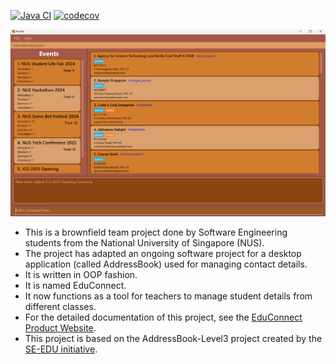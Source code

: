 [![Java CI](https://github.com/AY2425S1-CS2103T-F12-2/tp/actions/workflows/gradle.yml/badge.svg?branch=master)](https://github.com/AY2425S1-CS2103T-F12-2/tp/actions) 
[![codecov](https://codecov.io/gh/AY2425S1-CS2103T-F12-2/team-repo/branch/master/graph/badge.svg?token=YOUR_TOKEN)](https://codecov.io/gh/AY2425S1-CS2103T-F12-2/team-repo)

![Ui](docs/images/Ui.png)

* This is a brownfield team project done by Software Engineering students from the National University of Singapore (NUS).
* The project has adapted an ongoing software project for a desktop application (called AddressBook) used for managing contact details.
* It is written in OOP fashion.
* It is named EduConnect.
* It now functions as a tool for teachers to manage student details from different classes.
* For the detailed documentation of this project, see the [EduConnect Product Website](https://ay2425s1-cs2103t-f12-2.github.io/tp/).
* This project is based on the AddressBook-Level3 project created by the [SE-EDU initiative](https://se-education.org).